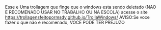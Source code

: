 Esse e Uma trollagem que finge que o windows esta sendo deletado (NAO E RECOMENADO USAR NO TRABALHO OU NA ESCOLA) acesse o site https://trollagensfeitopormsdv.github.io/TrollaWindows/
AVISO:Se voce fazer o que não e recomenado, VOCE PODE TER PREJUZO 

